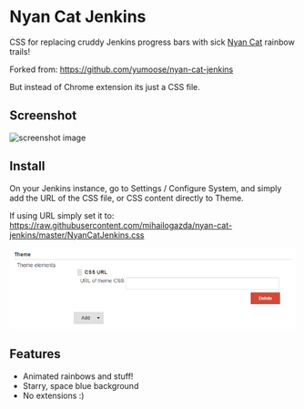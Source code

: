 # Nyan Cat Jenkins

CSS for replacing cruddy Jenkins progress bars with sick
[Nyan Cat](http://nyan.cat) rainbow trails!

Forked from: https://github.com/yumoose/nyan-cat-jenkins 

But instead of Chrome extension its just a CSS file. 

## Screenshot
![screenshot image](screenshot.png)

## Install 
On your Jenkins instance, go to Settings / Configure System, and simply add the URL of the CSS file, or CSS content  directly to Theme.

If using URL simply set it to:
https://raw.githubusercontent.com/mihailogazda/nyan-cat-jenkins/master/NyanCatJenkins.css

![screenshot image](jenkins.png)

## Features
* Animated rainbows and stuff!
* Starry, space blue background
* No extensions :)
